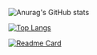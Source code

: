 ![Anurag's GitHub stats](https://github-readme-stats.vercel.app/api?username=sk-chanch&theme=radical&hide=contribs,prs)

[![Top Langs](https://github-readme-stats.vercel.app/api/top-langs/?username=sk-chanch&layout=compact&hide=objective-c)](https://github.com/anuraghazra/github-readme-stats)

[![Readme Card](https://github-readme-stats.vercel.app/api/pin/?username=sk-chanch&repo=RxHubConnection)](https://github.com/anuraghazra/github-readme-stats)

<!--
**sk-chanch/sk-chanch** is a ✨ _special_ ✨ repository because its `README.md` (this file) appears on your GitHub profile.

Here are some ideas to get you started:

- 🔭 I’m currently working on ...
- 🌱 I’m currently learning ...
- 👯 I’m looking to collaborate on ...
- 🤔 I’m looking for help with ...
- 💬 Ask me about ...
- 📫 How to reach me: ...
- 😄 Pronouns: ...
- ⚡ Fun fact: ...
-->
